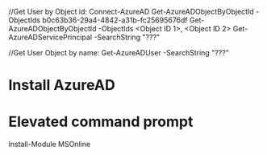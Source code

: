 ﻿//Get User by Object id:
Connect-AzureAD
Get-AzureADObjectByObjectId -ObjectIds b0c63b36-29a4-4842-a31b-fc25695676df
Get-AzureADObjectByObjectId -ObjectIds <Object ID 1>, <Object ID 2>
Get-AzureADServicePrincipal -SearchString "???"

//Get User Object by name:
Get-AzureADUser -SearchString "???"

# Install AzureAD
# Elevated command prompt
Install-Module MSOnline
